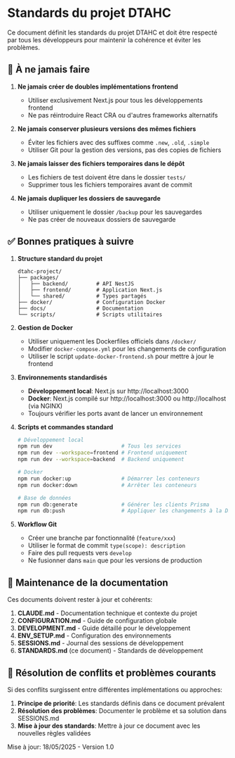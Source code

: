 # Standards du projet DTAHC

Ce document définit les standards du projet DTAHC et doit être respecté par tous les développeurs pour maintenir la cohérence et éviter les problèmes.

## 🚫 À ne jamais faire

1. **Ne jamais créer de doubles implémentations frontend**
   - Utiliser exclusivement Next.js pour tous les développements frontend
   - Ne pas réintroduire React CRA ou d'autres frameworks alternatifs

2. **Ne jamais conserver plusieurs versions des mêmes fichiers**
   - Éviter les fichiers avec des suffixes comme `.new`, `.old`, `.simple`
   - Utiliser Git pour la gestion des versions, pas des copies de fichiers

3. **Ne jamais laisser des fichiers temporaires dans le dépôt**
   - Les fichiers de test doivent être dans le dossier `tests/`
   - Supprimer tous les fichiers temporaires avant de commit

4. **Ne jamais dupliquer les dossiers de sauvegarde**
   - Utiliser uniquement le dossier `/backup` pour les sauvegardes
   - Ne pas créer de nouveaux dossiers de sauvegarde

## ✅ Bonnes pratiques à suivre

1. **Structure standard du projet**
   ```
   dtahc-project/
   ├── packages/
   │   ├── backend/         # API NestJS
   │   ├── frontend/        # Application Next.js
   │   └── shared/          # Types partagés
   ├── docker/              # Configuration Docker
   ├── docs/                # Documentation
   └── scripts/             # Scripts utilitaires
   ```

2. **Gestion de Docker**
   - Utiliser uniquement les Dockerfiles officiels dans `/docker/`
   - Modifier `docker-compose.yml` pour les changements de configuration
   - Utiliser le script `update-docker-frontend.sh` pour mettre à jour le frontend

3. **Environnements standardisés**
   - **Développement local**: Next.js sur http://localhost:3000
   - **Docker**: Next.js compilé sur http://localhost:3000 ou http://localhost (via NGINX)
   - Toujours vérifier les ports avant de lancer un environnement

4. **Scripts et commandes standard**
   ```bash
   # Développement local
   npm run dev                      # Tous les services
   npm run dev --workspace=frontend # Frontend uniquement
   npm run dev --workspace=backend  # Backend uniquement
   
   # Docker
   npm run docker:up                # Démarrer les conteneurs
   npm run docker:down              # Arrêter les conteneurs
   
   # Base de données
   npm run db:generate              # Générer les clients Prisma
   npm run db:push                  # Appliquer les changements à la DB
   ```

5. **Workflow Git**
   - Créer une branche par fonctionnalité (`feature/xxx`)
   - Utiliser le format de commit `type(scope): description`
   - Faire des pull requests vers `develop`
   - Ne fusionner dans `main` que pour les versions de production

## 🔄 Maintenance de la documentation

Ces documents doivent rester à jour et cohérents:

1. **CLAUDE.md** - Documentation technique et contexte du projet
2. **CONFIGURATION.md** - Guide de configuration globale
3. **DEVELOPMENT.md** - Guide détaillé pour le développement
4. **ENV_SETUP.md** - Configuration des environnements
5. **SESSIONS.md** - Journal des sessions de développement
6. **STANDARDS.md** (ce document) - Standards de développement

## 🛑 Résolution de conflits et problèmes courants

Si des conflits surgissent entre différentes implémentations ou approches:

1. **Principe de priorité**: Les standards définis dans ce document prévalent
2. **Résolution des problèmes**: Documenter le problème et sa solution dans SESSIONS.md
3. **Mise à jour des standards**: Mettre à jour ce document avec les nouvelles règles validées

Mise à jour: 18/05/2025 - Version 1.0